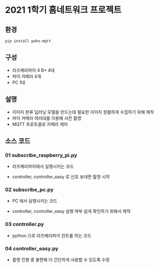 # 2021 1학기 홈네트워크 프로젝트

## 환경
```bash
pip install paho-mqtt
```

## 구성
* 라즈베리파이 4 B+ 4대
* 파이 카메라 4개
* PC 1대

## 설명
* 이미지 분류 딥러닝 모델을 만드는데 필요한 이미지 원활하게 수집하기 위해 제작
* 파이 카메라 여러대를 이용해 사진 촬영
* MQTT 프로토콜로 카메라 제어

## 소스 코드

### 01 subscribe_raspberry_pi.py

* 라즈베리파이에서 실행시키는 코드

* controller, controller_easy 로 신호 보내면 촬영 시작


### 02 subscribe_pc.py

* PC 에서 실행시키는 코드

* controller, controller_easy 실행 여부 쉽게 확인하기 위해서 제작

### 03 controller.py

* python 으로 라즈베리파이 컨트롤 하는 코드

### 04 controller_easy.py

* 촬영 진행 중 불편해 더 간단하게 사용할 수 있도록 수정

